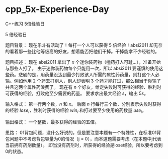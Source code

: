 # cpp_5x-Experience-Day
C++练习 5倍经验日

5 倍经验日

题目背景：
现在乐斗有活动了！每打一个人可以获得 5 倍经验！absi2011 却无奈的看着那一些比他等级高的好友，想着能否把他们干掉。干掉能拿不少经验的。

题目描述：
现在 absi2011 拿出了 $x$ 个迷你装药物（嗑药打人可耻…），准备开始与那些人打了。
由于迷你装药物每个只能用一次，所以 absi2011 要谨慎的使用这些药。悲剧的是，用药量没达到最少打败该人所需的属性药药量，则打这个人必输。例如他用 $2$ 个药去打别人，别人却表明 $3$ 个药才能打过，那么相当于你输了并且这两个属性药浪费了。
现在有 $n$ 个好友，给定失败时可获得的经验、胜利时可获得的经验，打败他至少需要的药量。
要求求出最大经验 $s$，输出 $5s$。

输入格式：
第一行两个数，$n$ 和 $x$。
后面 $n$ 行每行三个数，分别表示失败时获得的经验 $\mathit{lose}_i$，胜利时获得的经验 $\mathit{win}_i$ 和打过要至少使用的药数量 $\mathit{use}_i$。

输出格式：
一个整数，最多获得的经验的五倍。

思路：
01背包问题，没什么好说的，但是要注意本题有一个特殊性，在标准01背包问题中不考虑背包容量为0的情况（j = 0），而本道题需要考虑（在本题中j代表当前拥有药剂数量）。
即当没有药剂时，所获得的经验是lose经验，所以要考虑到0的状态。
